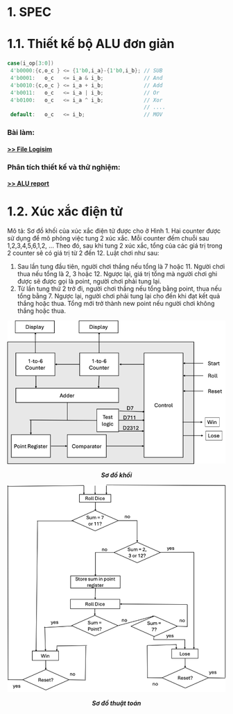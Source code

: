 # 1. SPEC
# 1.1. Thiết kế bộ ALU đơn giản
``` verilog
case(i_op[3:0]) 
 4'b0000:{c,o_c } <= {1'b0,i_a}-{1'b0,i_b}; // SUB 
 4'b0001:   o_c   <= i_a & i_b;             // And 
 4'b0010:{c,o_c } <= i_a + i_b;             // Add 
 4'b0011:   o_c   <= i_a | i_b;             // Or 
 4'b0100:   o_c   <= i_a ^ i_b;             // Xor 
                                            // .... 
 default:   o_c   <= i_b;                   // MOV
```

### Bài làm:

#### [>> File Logisim](./Logisim/alu.circ)

### Phân tích thiết kế và thử nghiệm:

#### [>> ALU report](./ALU.md)

# 1.2. Xúc xắc điện tử

Mô tả: Sơ đồ khối của xúc xắc điện tử được cho ở Hình 1. Hai counter được sử dụng để mô phỏng việc tung 2 xúc xắc. Mỗi counter đếm chuỗi sau 1,2,3,4,5,6,1,2, ... Theo đó, sau khi tung 2 xúc xắc, tổng của các giá trị trong 2 counter sẽ có giá trị từ 2 đến 12. Luật chơi như sau: 
1. Sau lần tung đầu tiên, người chơi thắng nếu tổng là 7 hoặc 11. Người chơi thua nếu tổng là 2, 3 hoặc 12. Ngược lại, giá trị tổng mà người chơi ghi được sẽ được gọi là point, người chơi phải tung lại.  
2. Từ lần tung thứ 2 trở đi, người chơi thắng nếu tổng bằng point, thua nếu tổng bằng 7. Ngược lại, người chơi phải tung lại cho đến khi đạt kết quả thắng hoặc thua. Tổng mới trở thành new point nếu người chơi không thắng hoặc thua.

![](./images/spec/xucxacblock.png)
<p style="text-align:center; "><i><b>Sơ đồ khối</b></i></p>

![](./images/spec/xucxacdiagram.png)
<p style="text-align:center; "><i><b>Sơ đồ thuật toán</b></i></p>